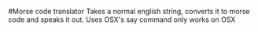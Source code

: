 #Morse code translator
Takes a normal english string, converts it to morse code and speaks it out.
Uses OSX's say command
only works on OSX